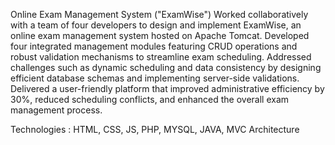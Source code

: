 Online Exam Management System ("ExamWise")
Worked collaboratively with a team of four developers to design and implement ExamWise, an online exam management system hosted on Apache Tomcat.
Developed four integrated management modules featuring CRUD operations and robust validation mechanisms to streamline exam scheduling.
Addressed challenges such as dynamic scheduling and data consistency by designing efficient database schemas and implementing server-side validations.
Delivered a user-friendly platform that improved administrative efficiency by 30%, reduced scheduling conflicts, and enhanced the overall exam management process.

Technologies : HTML, CSS, JS, PHP, MYSQL, JAVA, MVC Architecture

